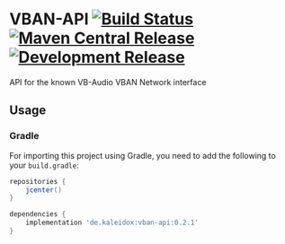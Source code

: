 # VBAN-API [![Build Status](https://travis-ci.com/burdoto/VBAN-API.svg?branch=master)](https://travis-ci.com/burdoto/VBAN-API) [![Maven Central Release](https://maven-badges.herokuapp.com/maven-central/de.kaleidox/vban-api/badge.svg)](https://maven-badges.herokuapp.com/maven-central/de.kaleidox/vban-api) [![Development Release](https://jitpack.io/v/burdoto/VBAN-API.svg)](https://jitpack.io/#burdoto/VBAN-API)
API for the known VB-Audio VBAN Network interface


## Usage

### Gradle
For importing this project using Gradle, you need to add the following to your `build.gradle`:
```groovy
repositories {
    jcenter()
}

dependencies {
    implementation 'de.kaleidox:vban-api:0.2.1'
}
```

